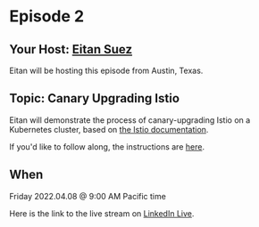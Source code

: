 # Episode 2

## Your Host: [Eitan Suez](https://www.linkedin.com/in/eitan-suez-2336b26/)

Eitan will be hosting this episode from Austin, Texas.

## Topic:  Canary Upgrading Istio

Eitan will demonstrate the process of canary-upgrading Istio on a Kubernetes cluster, based on [the Istio documentation](https://istio.io/latest/docs/setup/upgrade/canary/).

If you'd like to follow along, the instructions are [here](demo/index.md).

## When

Friday 2022.04.08 @ 9:00 AM Pacific time

Here is the link to the live stream on [LinkedIn Live](https://www.linkedin.com/video/event/urn:li:ugcPost:6915804371058372608/).

